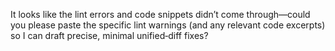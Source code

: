 It looks like the lint errors and code snippets didn’t come through—could you please paste the specific lint warnings (and any relevant code excerpts) so I can draft precise, minimal unified‑diff fixes?
